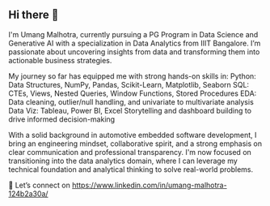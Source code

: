 ## Hi there 👋

<!--
**MalhotraUmang/MalhotraUmang** is a ✨ _special_ ✨ repository because its `README.md` (this file) appears on your GitHub profile.

Here are some ideas to get you started:

- 🔭 I’m currently working on ...
- 🌱 I’m currently learning ...
- 👯 I’m looking to collaborate on ...
- 🤔 I’m looking for help with ...
- 💬 Ask me about ...
- 📫 How to reach me: ...
- 😄 Pronouns: ...
- ⚡ Fun fact: ...
-->
I'm Umang Malhotra, currently pursuing a PG Program in Data Science and Generative AI with a specialization in Data Analytics from IIIT Bangalore. I’m passionate about uncovering insights from data and transforming them into actionable business strategies.

My journey so far has equipped me with strong hands-on skills in:
Python: Data Structures, NumPy, Pandas, Scikit-Learn, Matplotlib, Seaborn
SQL: CTEs, Views, Nested Queries, Window Functions, Stored Procedures
EDA: Data cleaning, outlier/null handling, and univariate to multivariate analysis
Data Viz: Tableau, Power BI, Excel
Storytelling and dashboard building to drive informed decision-making

With a solid background in automotive embedded software development, I bring an engineering mindset, collaborative spirit, and a strong emphasis on clear communication and professional transparency. I'm now focused on transitioning into the data analytics domain, where I can leverage my technical foundation and analytical thinking to solve real-world problems.

🔗 Let’s connect on https://www.linkedin.com/in/umang-malhotra-124b2a30a/


